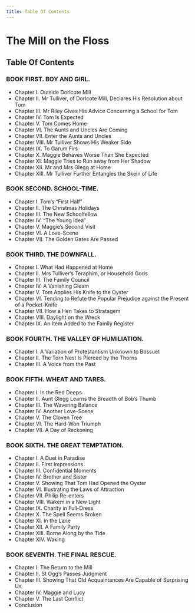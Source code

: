 ```yaml
---
title: Table Of Contents
---
```

# The Mill on the Floss
## Table Of Contents

### BOOK FIRST. BOY AND GIRL.
- Chapter I. Outside Dorlcote Mill
- Chapter II. Mr Tulliver, of Dorlcote Mill, Declares His Resolution about Tom
- Chapter III. Mr Riley Gives His Advice Concerning a School for Tom
- Chapter IV. Tom Is Expected
- Chapter V. Tom Comes Home
- Chapter VI. The Aunts and Uncles Are Coming
- Chapter VII. Enter the Aunts and Uncles
- Chapter VIII. Mr Tulliver Shows His Weaker Side
- Chapter IX. To Garum Firs
- Chapter X. Maggie Behaves Worse Than She Expected
- Chapter XI. Maggie Tries to Run away from Her Shadow
- Chapter XII. Mr and Mrs Glegg at Home
- Chapter XIII. Mr Tulliver Further Entangles the Skein of Life

### BOOK SECOND. SCHOOL-TIME.
- Chapter I. Tom’s “First Half”
- Chapter II. The Christmas Holidays
- Chapter III. The New Schoolfellow
- Chapter IV. “The Young Idea”
- Chapter V. Maggie’s Second Visit
- Chapter VI. A Love-Scene
- Chapter VII. The Golden Gates Are Passed

### BOOK THIRD. THE DOWNFALL.
- Chapter I. What Had Happened at Home
- Chapter II. Mrs Tulliver’s Teraphim, or Household Gods
- Chapter III. The Family Council
- Chapter IV. A Vanishing Gleam
- Chapter V. Tom Applies His Knife to the Oyster
- Chapter VI. Tending to Refute the Popular Prejudice against the Present of a Pocket-Knife
- Chapter VII. How a Hen Takes to Stratagem
- Chapter VIII. Daylight on the Wreck
- Chapter IX. An Item Added to the Family Register

### BOOK FOURTH. THE VALLEY OF HUMILIATION.
- Chapter I. A Variation of Protestantism Unknown to Bossuet
- Chapter II. The Torn Nest Is Pierced by the Thorns
- Chapter III. A Voice from the Past

### BOOK FIFTH. WHEAT AND TARES.
- Chapter I. In the Red Deeps
- Chapter II. Aunt Glegg Learns the Breadth of Bob’s Thumb
- Chapter III. The Wavering Balance
- Chapter IV. Another Love-Scene
- Chapter V. The Cloven Tree
- Chapter VI. The Hard-Won Triumph
- Chapter VII. A Day of Reckoning

### BOOK SIXTH. THE GREAT TEMPTATION.
- Chapter I. A Duet in Paradise
- Chapter II. First Impressions
- Chapter III. Confidential Moments
- Chapter IV. Brother and Sister
- Chapter V. Showing That Tom Had Opened the Oyster
- Chapter VI. Illustrating the Laws of Attraction
- Chapter VII. Philip Re-enters
- Chapter VIII. Wakem in a New Light
- Chapter IX. Charity in Full-Dress
- Chapter X. The Spell Seems Broken
- Chapter XI. In the Lane
- Chapter XII. A Family Party
- Chapter XIII. Borne Along by the Tide
- Chapter XIV. Waking

### BOOK SEVENTH. THE FINAL RESCUE.
- Chapter I. The Return to the Mill
- Chapter II. St Ogg’s Passes Judgment
- Chapter III. Showing That Old Acquaintances Are Capable of Surprising Us
- Chapter IV. Maggie and Lucy
- Chapter V. The Last Conflict
- Conclusion